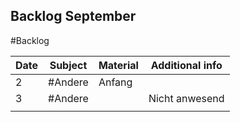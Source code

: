 ## Backlog September
#Backlog

| Date | Subject | Material | Additional info |
| ---- | ------- | -------- | --------------- |
| 2    | #Andere | Anfang   |                 |
| 3    | #Andere |          | Nicht anwesend  |
|      |         |          |                 |

